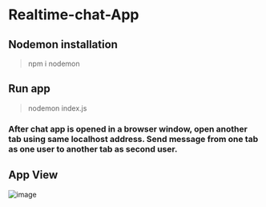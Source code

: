 # Realtime-chat-App

## Nodemon installation
> npm i nodemon

## Run app
> nodemon index.js

### After chat app is opened in a browser window, open another tab using same localhost address. Send message from one tab as one user to another tab as second user.

## App View
![image](https://user-images.githubusercontent.com/80174852/211170135-f3dc3f97-f16b-453a-9ea0-318deebf4c29.png)
